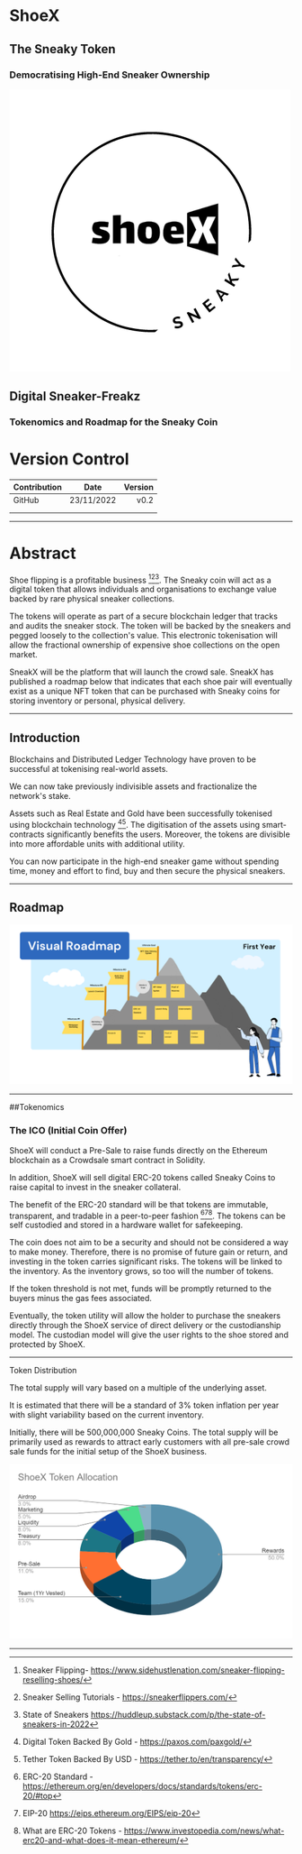 # ShoeX
## The Sneaky Token
### Democratising High-End Sneaker Ownership

![ShoeX Logo](../Images/shoex%20sneaky%20brand%20logo%20(1).png)

## Digital Sneaker-Freakz
### Tokenomics and Roadmap for the Sneaky Coin

# Version Control

| Contribution  | Date          | Version|
| ------------- |:-------------:| -----: |
| GitHub        | 23/11/2022    | v0.2   |
|               |               |        |
|               |               |        |

---

# Abstract

Shoe flipping is a profitable business [^1][^2][^3]. The Sneaky coin will act as a digital token that allows individuals and organisations to exchange value backed by rare physical sneaker collections. 

The tokens will operate as part of a secure blockchain ledger that tracks and audits the sneaker stock. The token will be backed by the sneakers and pegged loosely to the collection's value. This electronic tokenisation will allow the fractional ownership of expensive shoe collections on the open market.

SneakX will be the platform that will launch the crowd sale. SneakX has published a roadmap below that indicates that each shoe pair will eventually exist as a unique NFT token that can be purchased with Sneaky coins for storing inventory or personal, physical delivery.

---
## Introduction

Blockchains and Distributed Ledger Technology have proven to be successful at tokenising real-world assets. 

We can now take previously indivisible assets and fractionalize the network's stake.

Assets such as Real Estate and Gold have been successfully tokenised using blockchain technology [^4][^5]. The digitisation of the assets using smart-contracts significantly benefits the users. Moreover, the tokens are divisible into more affordable units with additional utility.

You can now participate in the high-end sneaker game without spending time, money and effort to find, buy and then secure the physical sneakers.

---


## Roadmap

![](../Images/ShoeX%20Roadmap.png)


---

##Tokenomics

### The ICO (Initial Coin Offer)

ShoeX will conduct a Pre-Sale to raise funds directly on the Ethereum blockchain as a Crowdsale smart contract in Solidity.

In addition, ShoeX will sell digital ERC-20 tokens called Sneaky Coins to raise capital to invest in the sneaker collateral.

The benefit of the ERC-20 standard will be that tokens are immutable,  transparent, and tradable in a peer-to-peer fashion [^6][^7][^8]. The tokens can be self custodied and stored in a hardware wallet for safekeeping.

The coin does not aim to be a security and should not be considered a way to make money. Therefore, there is no promise of future gain or return, and investing in the token carries significant risks. The tokens will be linked to the inventory. As the inventory grows, so too will the number of tokens.

If the token threshold is not met, funds will be promptly returned to the buyers minus the gas fees associated.

Eventually, the token utility will allow the holder to purchase the sneakers directly through the ShoeX service of direct delivery or the custodianship model. The custodian model will give the user rights to the shoe stored and protected by ShoeX.


---

Token Distribution

The total supply will vary based on a multiple of the underlying asset. 

It is estimated that there will be a standard of 3% token inflation per year with slight variability based on the current inventory. 

Initially, there will be 500,000,000 Sneaky Coins. The total supply will be primarily used as rewards to attract early customers with all pre-sale crowd sale funds for the initial setup of the ShoeX business.


![](../Images/Allocation.png)

---


[^1]: Sneaker Flipping- https://www.sidehustlenation.com/sneaker-flipping-reselling-shoes/ 
[^2]: Sneaker Selling Tutorials - https://sneakerflippers.com/ 
[^3]: State of Sneakers https://huddleup.substack.com/p/the-state-of-sneakers-in-2022
[^4]: Digital Token Backed By Gold - https://paxos.com/paxgold/ 
[^5]: Tether Token Backed By USD - https://tether.to/en/transparency/ 
[^6]: ERC-20 Standard - https://ethereum.org/en/developers/docs/standards/tokens/erc-20/#top
[^7]: EIP-20 https://eips.ethereum.org/EIPS/eip-20 
[^8]: What are ERC-20 Tokens - https://www.investopedia.com/news/what-erc20-and-what-does-it-mean-ethereum/ 
